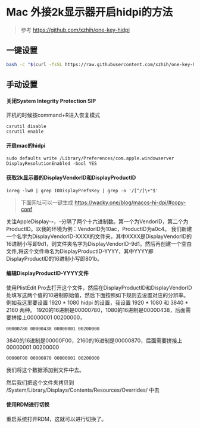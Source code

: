 # Mac 外接2k显示器开启hidpi的方法

> 参考 https://github.com/xzhih/one-key-hidpi

## 一键设置
```bash
bash -c "$(curl -fsSL https://raw.githubusercontent.com/xzhih/one-key-hidpi/master/hidpi.sh)"
```

## 手动设置

#### 关闭System Integrity Protection SIP

开机的时候按command+R进入恢复模式
```
csrutil disable
csrutil enable
```
#### 开启mac的hidpi

```
sudo defaults write /Library/Preferences/com.apple.windowserver DisplayResolutionEnabled -bool YES
```

#### 获取2k显示器的DisplayVendorID和DisplayProductID
```
ioreg -lw0 | grep IODisplayPrefsKey | grep -o '/[^/]\+"$'
```
>下面网址可以一键生成
https://wacky.one/blog/macos-hi-dpi/#copy-conf

关注AppleDisplay-**-**，-分隔了两个十六进制数。第一个为VendorID，第二个为ProductID。以我的环境为例：VendorID为10ac，ProductID为a0c4。
我们新建一个名字为DisplayVendorID-XXXX的文件夹，其中XXXX是DisplayVendorID的16进制小写即9d1，则文件夹名字为DisplayVendorID-9d1。然后再创建一个空白文件,将这个文件命名为DisplayProductID-YYYY，其中YYYY即DisplayProductID的16进制小写即801b。

#### 编辑DisplayProductID-YYYY文件

使用PlistEdit Pro去打开这个文件，然后在DisplayProductID和DisplayVendorID处填写这两个值的10进制原始值，然后下面按照如下规则去设置对应的分辨率。
例如我这里要设置 1920 * 1080 hidpi 的设置，我设置 1920 * 1080 和 3840 * 2160 两种。
1920的16进制是00000780，1080的16进制是00000438，后面需要拼接上00000001 00200000，
```
00000780 00000438 00000001 00200000
```
3840的16进制是00000F00，2160的16进制是00000870，后面需要拼接上00000001 00200000
```
00000F00 00000870 00000001 00200000
```
我们将这个数据添加到文件中去。

然后我们把这个文件夹拷贝到 /System/Library/Displays/Contents/Resources/Overrides/ 中去

#### 使用RDM进行切换

重启系统打开RDM，这就可以进行切换了。